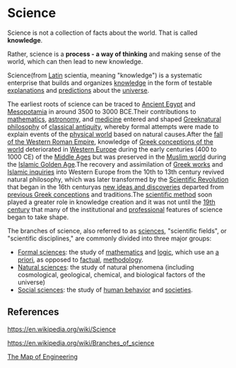 # Science

Science is not a collection of facts about the world. That is called **knowledge**.

Rather, science is a **process - a way of thinking** and making sense of the world, which can then lead to new knowledge.

Science(from [Latin](https://en.wikipedia.org/wiki/Latin_language) scientia, meaning "knowledge") is a systematic enterprise that builds and organizes [knowledge](https://en.wikipedia.org/wiki/Knowledge) in the form of testable [explanations](https://en.wikipedia.org/wiki/Explanation) and [predictions](https://en.wikipedia.org/wiki/Predictions) about the [universe](https://en.wikipedia.org/wiki/Universe).

The earliest roots of science can be traced to [Ancient Egypt](https://en.wikipedia.org/wiki/Ancient_Egypt) and [Mesopotamia](https://en.wikipedia.org/wiki/Mesopotamia) in around 3500 to 3000 BCE.Their contributions to [mathematics](https://en.wikipedia.org/wiki/Mathematics), [astronomy](https://en.wikipedia.org/wiki/Astronomy), and [medicine](https://en.wikipedia.org/wiki/Medicine) entered and shaped [Greek](https://en.wikipedia.org/wiki/Ancient_Greece)[natural philosophy](https://en.wikipedia.org/wiki/Natural_philosophy) of [classical antiquity](https://en.wikipedia.org/wiki/Classical_antiquity), whereby formal attempts were made to explain events of the [physical world](https://en.wikipedia.org/wiki/Universe) based on natural causes.After the [fall of the Western Roman Empire](https://en.wikipedia.org/wiki/Fall_of_the_Western_Roman_Empire), knowledge of [Greek conceptions of the world](https://en.wikipedia.org/wiki/History_of_science_in_classical_antiquity) deteriorated in [Western Europe](https://en.wikipedia.org/wiki/Western_Europe) during the early centuries (400 to 1000 CE) of the [Middle Ages](https://en.wikipedia.org/wiki/Middle_Ages) but was preserved in the [Muslim world](https://en.wikipedia.org/wiki/Muslim_world) during the [Islamic Golden Age](https://en.wikipedia.org/wiki/Islamic_Golden_Age).The recovery and assimilation of [Greek works](https://en.wikipedia.org/wiki/Ancient_Greek_literature) and [Islamic inquiries](https://en.wikipedia.org/wiki/Science_in_the_medieval_Islamic_world) into Western Europe from the 10th to 13th century revived natural philosophy, which was later transformed by the [Scientific Revolution](https://en.wikipedia.org/wiki/Scientific_Revolution) that began in the 16th centuryas [new ideas and discoveries](https://en.wikipedia.org/wiki/Scientific_Revolution#New_ideas) departed from [previous Greek conceptions](https://en.wikipedia.org/wiki/Scientific_Revolution#Ancient_and_medieval_background) and traditions.The [scientific method](https://en.wikipedia.org/wiki/Scientific_method) soon played a greater role in knowledge creation and it was not until the [19th century](https://en.wikipedia.org/wiki/19th_century_in_science) that many of the institutional and [professional](https://en.wikipedia.org/wiki/Scientist) features of science began to take shape.

The branches of science, also referred to as [sciences](https://en.wikipedia.org/wiki/Science), "scientific fields", or "scientific disciplines," are commonly divided into three major groups:

- [Formal sciences](https://en.wikipedia.org/wiki/Formal_science): the study of [mathematics](https://en.wikipedia.org/wiki/Mathematics) and [logic](https://en.wikipedia.org/wiki/Logic), which use an [a priori](https://en.wikipedia.org/wiki/A_priori_and_a_posteriori), as opposed to [factual](https://en.wikipedia.org/wiki/Fact), [methodology](https://en.wikipedia.org/wiki/Methodology).
- [Natural sciences](https://en.wikipedia.org/wiki/Natural_science): the study of natural phenomena (including cosmological, geological, chemical, and biological factors of the universe)
- [Social sciences](https://en.wikipedia.org/wiki/Social_science): the study of [human behavior](https://en.wikipedia.org/wiki/Human_behavior) and [societies](https://en.wikipedia.org/wiki/Society).

## References

<https://en.wikipedia.org/wiki/Science>

<https://en.wikipedia.org/wiki/Branches_of_science>

[The Map of Engineering](https://youtu.be/pQgxiQAMTTo)
